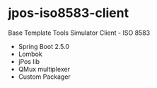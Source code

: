 # jpos-iso8583-client
Base Template Tools Simulator Client - ISO 8583
- Spring Boot 2.5.0
- Lombok
- jPos lib
- QMux multiplexer
- Custom Packager
